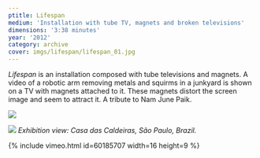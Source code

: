 ```yaml
---
ptitle: Lifespan
medium: 'Installation with tube TV, magnets and broken televisions'
dimensions: '3:38 minutes'
year: '2012'
category: archive
cover: imgs/lifespan/lifespan_01.jpg
---
```

_Lifespan_ is an installation composed with tube televisions and magnets. A video of a robotic arm removing metals and squirms in a junkyard is shown on a TV with magnets attached to it. These magnets distort the screen image and seem to attract it. A tribute to Nam June Paik.

![]({{site.baseurl}}/imgs/lifespan/lifespan_00.jpg)

![]({{site.baseurl}}/imgs/lifespan/lifespan_02.jpg)
_Exhibition view: Casa das Caldeiras, São Paulo, Brazil._

{% include vimeo.html id=60185707 width=16 height=9 %}
